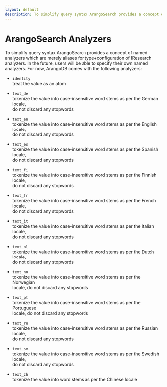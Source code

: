 ```yaml
---
layout: default
description: To simplify query syntax ArangoSearch provides a concept of named analyzerswhich are merely aliases for type+configuration of IResearch analyzers
---
```

ArangoSearch Analyzers
======================

To simplify query syntax ArangoSearch provides a concept of named analyzers
which are merely aliases for type+configuration of IResearch analyzers.  In the
future, users will be able to specify their own named analyzers.  For now,
ArangoDB comes with the following analyzers:

- `identity`<br>
  treat the value as an atom

- `text_de`<br>
  tokenize the value into case-insensitive word stems as per the German locale,<br>
  do not discard any stopwords

- `text_en`<br>
  tokenize the value into case-insensitive word stems as per the English locale,<br>
  do not discard any stopwords

- `text_es`<br>
  tokenize the value into case-insensitive word stems as per the Spanish locale,<br>
  do not discard any stopwords

- `text_fi`<br>
  tokenize the value into case-insensitive word stems as per the Finnish locale,<br>
  do not discard any stopwords

- `text_fr`<br>
  tokenize the value into case-insensitive word stems as per the French locale,<br>
  do not discard any stopwords

- `text_it`<br>
  tokenize the value into case-insensitive word stems as per the Italian locale,<br>
  do not discard any stopwords

- `text_nl`<br>
  tokenize the value into case-insensitive word stems as per the Dutch locale,<br>
  do not discard any stopwords

- `text_no`<br>
  tokenize the value into case-insensitive word stems as per the Norwegian<br>
  locale, do not discard any stopwords

- `text_pt`<br>
  tokenize the value into case-insensitive word stems as per the Portuguese<br>
  locale, do not discard any stopwords

- `text_ru`<br>
  tokenize the value into case-insensitive word stems as per the Russian locale,<br>
  do not discard any stopwords

- `text_sv`<br>
  tokenize the value into case-insensitive word stems as per the Swedish locale,<br>
  do not discard any stopwords

- `text_zh`<br>
  tokenize the value into word stems as per the Chinese locale
